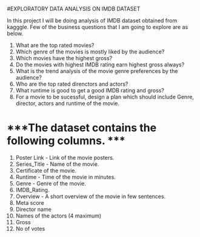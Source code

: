 #EXPLORATORY DATA ANALYSIS ON IMDB DATASET

In this project I will be doing analysis of IMDB dataset obtained from kagggle. Few of the business questions that I am going to explore are as below.




1. What are the top rated movies?
2. Which genre of the movies is mostly liked by the audience?
3. Which movies have the highest gross?
4. Do the movies with highest IMDB rating earn highest gross always?
5. What is the trend analysis of the movie genre preferences by the audience?
6. Who are the top rated direnctors and actors?
7. What runtime is good to get a good IMDB rating and gross?
8. For a movie to be sucessful, design a plan which should include Genre, director, actors and runtime of the movie. 


# ***The dataset contains the following columns. ***

1. Poster Link - Link of the movie posters.
2. Series_Title - Name of the movie.
3. Certificate of the movie.
4. Runtime - Time of the movie in minutes.
5. Genre - Genre of the movie.
6. IMDB_Rating.
7. Overview - A short overview of the movie in few sentences.
8. Meta score
9. Director name
10. Names of the actors (4 maximum)
11. Gross
12. No of votes
